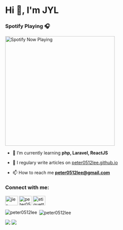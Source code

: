 # Hi 👋, I'm JYL

### Spotify Playing 🎧
[<img src="https://spotify-now-playing.peter0512lee.vercel.app/api/spotify-playing" alt="Spotify Now Playing" width="350" />](https://open.spotify.com/user/21iyoswqgnkoe7peuesmqnhgy)

- 🌱 I’m currently learning **php, Laravel, ReactJS**

- 📝 I regulary write articles on [peter0512lee.github.io](https://peter0512lee.github.io/)

- 📫 How to reach me **peter0512lee@gmail.com**

<h3 align="left">Connect with me:</h3>
<p align="left">
<a href="https://linkedin.com/in/jie-ying-li-b43a1416b" target="blank"><img align="center" src="https://cdn.jsdelivr.net/npm/simple-icons@3.0.1/icons/linkedin.svg" alt="jie-ying-li-b43a1416b" height="30" width="40" /></a>
<a href="https://fb.com/peter0512lee" target="blank"><img align="center" src="https://cdn.jsdelivr.net/npm/simple-icons@3.0.1/icons/facebook.svg" alt="peter0512lee" height="30" width="40" /></a>
<a href="https://instagram.com/etiquette_ying" target="blank"><img align="center" src="https://cdn.jsdelivr.net/npm/simple-icons@3.0.1/icons/instagram.svg" alt="etiquette_ying" height="30" width="40" /></a>
</p>

<p><img align="left" src="https://github-readme-stats.vercel.app/api/top-langs?username=peter0512lee&show_icons=true&locale=en&layout=compact" alt="peter0512lee" /></p>

<p>&nbsp;<img align="center" src="https://github-readme-stats.vercel.app/api?username=peter0512lee&show_icons=true&locale=en" alt="peter0512lee" /></p>

![](https://i.imgur.com/zj6o4dC.gif)
<img src='hook.gif' />
<!--
**peter0512lee/peter0512lee** is a ✨ _special_ ✨ repository because its `README.md` (this file) appears on your GitHub profile.

